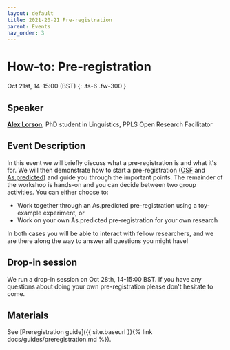 ```yaml
---
layout: default
title: 2021-20-21 Pre-registration
parent: Events
nav_order: 3
---
```


# How-to: Pre-registration

Oct 21st, 14-15:00 (BST)
{: .fs-6 .fw-300 }

## Speaker

[**Alex Lorson**](https://alex-lorson.github.io), PhD student in Linguistics, PPLS Open Research Facilitator

## Event Description

In this event we will briefly discuss what a pre-registration is and what it's for. We will then demonstrate how to start a pre-registration ([OSF](https://www.cos.io/initiatives/prereg) and [As.predicted](https://aspredicted.org/)) and guide you through the important points. The remainder of the workshop is hands-on and you can decide between two group activities. You can either choose to:

- Work together through an As.predicted pre-registration using a toy-example experiment, or
- Work on your own As.predicted pre-registration for your own research

In both cases you will be able to interact with fellow researchers, and we are there along the way to answer all questions you might have!

## Drop-in session

We run a drop-in session on Oct 28th, 14-15:00 BST.
If you have any questions about doing your own pre-registration please don't hesitate to come.

## Materials

See [Preregistration guide]({{ site.baseurl }}{% link docs/guides/preregistration.md %}).
